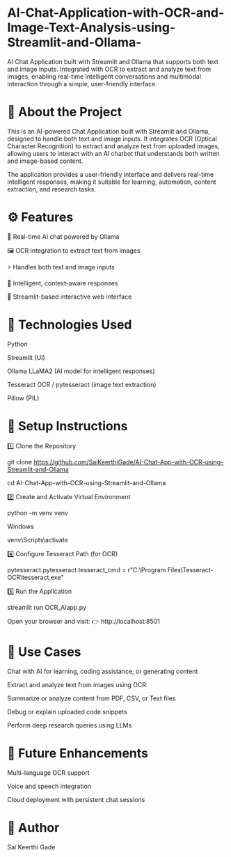 # AI-Chat-Application-with-OCR-and-Image-Text-Analysis-using-Streamlit-and-Ollama-
AI Chat Application built with Streamlit and Ollama that supports both text and image inputs. Integrated with OCR to extract and analyze text from images, enabling real-time intelligent conversations and multimodal interaction through a simple, user-friendly interface.


# 🧠 About the Project

This is an AI-powered Chat Application built with Streamlit and Ollama, designed to handle both text and image inputs.
It integrates OCR (Optical Character Recognition) to extract and analyze text from uploaded images, allowing users to interact with an AI chatbot that understands both written and image-based content.

The application provides a user-friendly interface and delivers real-time intelligent responses, making it suitable for learning, automation, content extraction, and research tasks.

# ⚙️ Features

💬 Real-time AI chat powered by Ollama

🖼️ OCR integration to extract text from images

⚡ Handles both text and image inputs

🧠 Intelligent, context-aware responses

🧩 Streamlit-based interactive web interface

# 🧰 Technologies Used

Python

Streamlit (UI)

Ollama LLaMA2 (AI model for intelligent responses)

Tesseract OCR / pytesseract (image text extraction)

Pillow (PIL)

# 🚀 Setup Instructions
1️⃣ Clone the Repository

git clone https://github.com/SaiKeerthiGade/AI-Chat-App-with-OCR-using-Streamlit-and-Ollama

cd AI-Chat-App-with-OCR-using-Streamlit-and-Ollama

2️⃣ Create and Activate Virtual Environment

python -m venv venv

 Windows

venv\Scripts\activate

4️⃣ Configure Tesseract Path (for OCR)

pytesseract.pytesseract.tesseract_cmd = r"C:\Program Files\Tesseract-OCR\tesseract.exe"

5️⃣ Run the Application

streamlit run OCR_AIapp.py


Open your browser and visit:
👉 http://localhost:8501

# 📌 Use Cases

Chat with AI for learning, coding assistance, or generating content

Extract and analyze text from images using OCR

Summarize or analyze content from PDF, CSV, or Text files

Debug or explain uploaded code snippets

Perform deep research queries using LLMs

# 🔮 Future Enhancements

Multi-language OCR support

Voice and speech integration

Cloud deployment with persistent chat sessions

# 👨 Author

Sai Keerthi Gade
